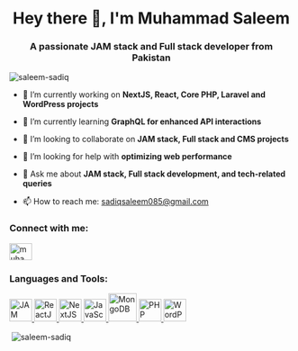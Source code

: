 <h1 align="center">Hey there 👋, I'm Muhammad Saleem</h1>
<h3 align="center">A passionate JAM stack and Full stack developer from Pakistan</h3>

<p align="left"> <img src="https://komarev.com/ghpvc/?username=saleem-sadiq&label=Profile%20views&color=0e75b6&style=flat" alt="saleem-sadiq" /> </p>

- 🔭 I’m currently working on **NextJS, React, Core PHP, Laravel and WordPress projects**

- 🌱 I’m currently learning **GraphQL for enhanced API interactions**

- 👯 I’m looking to collaborate on **JAM stack, Full stack and CMS projects**

- 🤔 I’m looking for help with **optimizing web performance**

- 💬 Ask me about **JAM stack, Full stack development, and tech-related queries**

- 📫 How to reach me: [sadiqsaleem085@gmail.com](mailto:sadiqsaleem085@gmail.com)

<h3 align="left">Connect with me:</h3>
<p align="left">
  <a href="https://linkedin.com/in/muhammad-saleem-jam-stack-developer" target="_blank">
    <img align="center" src="https://static.vecteezy.com/system/resources/previews/018/930/587/original/linkedin-logo-linkedin-icon-transparent-free-png.png" alt="muhammad-saleem-jam-stack-developer" height="30" width="40" />
  </a>
</p>

<h3 align="left">Languages and Tools:</h3>
<p align="left">
  <a href="https://jamstack.org" target="_blank">
    <img src="https://jamstack.org/img/logo/transparent/Jamstack_Icon_Original_Transparent.png" alt="JAM stack" width="40" height="40"/>
  </a>
  <a href="https://reactjs.org/" target="_blank">
    <img src="https://seeklogo.com/images/R/react-logo-7B3CE81517-seeklogo.com.png" alt="ReactJS" width="40" height="40"/>
  </a>
  <a href="https://nextjs.org/" target="_blank">
    <img src="https://miro.medium.com/v2/resize:fit:576/1*yqQpg5pkNNY2NCdcmqVstw.png" alt="NextJS" width="40" height="40"/>
  </a>
  <a href="https://developer.mozilla.org/en-US/docs/Web/JavaScript" target="_blank">
    <img src="https://upload.wikimedia.org/wikipedia/commons/thumb/6/6a/JavaScript-logo.png/800px-JavaScript-logo.png" alt="JavaScript" width="40" height="40"/>
  </a>
  <a href="https://www.mongodb.com/" target="_blank">
    <img src="https://cyclr.com/wp-content/uploads/2022/03/ext-553.png" alt="MongoDB" width="50" height="50"/>
  </a>
   <a href="https://www.php.net/" target="_blank">
    <img src="https://www.pngkey.com/png/full/109-1090674_php-logo-png-php-logo-png-white.png" alt="PHP" width="40" height="40"/>
  </a>
  <a href="https://wordpress.com/" target="_blank">
    <img src="https://static.vecteezy.com/system/resources/previews/020/975/579/non_2x/wordpress-logo-wordpress-icon-transparent-free-png.png" alt="WordPress" width="40" height="40"/>
  </a>
  <!-- Add more icons and links for other languages and tools -->
</p>

<p>&nbsp;<img align="center" src="https://github-readme-stats.vercel.app/api?username=saleem-sadiq&show_icons=true&locale=en" alt="saleem-sadiq" /></p>

